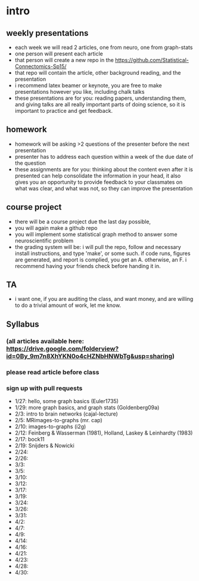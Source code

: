 # intro

## weekly presentations

  * each week we will read 2 articles, one from neuro, one from graph-stats
  * one person will present each article
  * that person will create a new repo in the https://github.com/Statistical-Connectomics-Sp15/
  * that repo will contain the article, other background reading, and the presentation
  * i recommend latex beamer or keynote, you are free to make presentations however you like, including chalk talks
  * these presentations are for you: reading papers, understanding them, and giving talks are all really important parts of doing science, so it is important to practice and get feedback.

## homework

  * homework will be asking >2 questions of the presenter before the next presentation
  * presenter has to address each question within a week of the due date of the question
  * these assignments are for you: thinking about the content even after it is presented can help consolidate the information in your head, it also gives you an opportunity to provide feedback to your classmates on what was clear, and what was not, so they can improve the presentation

## course project
  
  * there will be a course project due the last day possible,
  * you will again make a github repo
  * you will implement some statistical graph method to answer some neuroscientific problem
  * the grading system will be: i will pull the repo, follow and necessary install instructions, and type 'make', or some such.  if code runs, figures are generated, and report is complied, you get an A. otherwise, an F. i recommend having your friends check before handing it in. 

## TA

  *  i want one, if you are auditing the class, and want money, and are willing to do a trivial amount of work, let me know.

## Syllabus 
### (all articles available here: https://drive.google.com/folderview?id=0By_9m7n8XhYKN0o4cHZNbHNWbTg&usp=sharing)
### please read article before class
### sign up with pull requests

  * 1/27: hello, some graph basics (Euler1735)
  * 1/29: more graph basics, and graph stats (Goldenberg09a)
  * 2/3: intro to brain networks (cajal-lecture)
  * 2/5: MRimages-to-graphs (mr. cap)
  * 2/10: images-to-graphs (i2g)
  * 2/12: Feinberg & Wasserman (1981), Holland, Laskey & Leinhardty (1983)
  * 2/17: bock11
  * 2/19: Snijders & Nowicki
  * 2/24:
  * 2/26:
  * 3/3:
  * 3/5:
  * 3/10:
  * 3/12:
  * 3/17:
  * 3/19:
  * 3/24:
  * 3/26:
  * 3/31:
  * 4/2:
  * 4/7:
  * 4/9:
  * 4/14:
  * 4/16:
  * 4/21:
  * 4/23:
  * 4/28:
  * 4/30:
  
  
